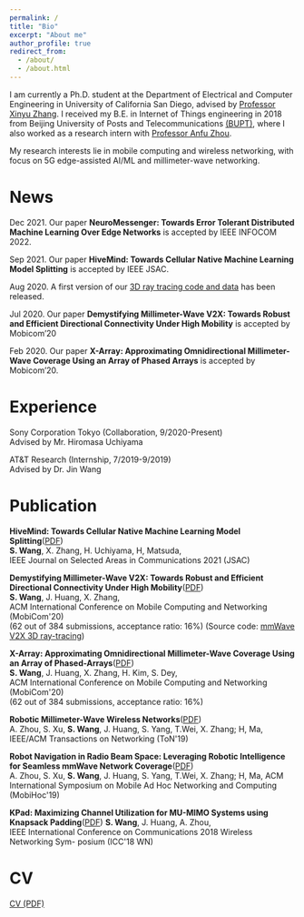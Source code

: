 ```yaml
---
permalink: /
title: "Bio"
excerpt: "About me"
author_profile: true
redirect_from: 
  - /about/
  - /about.html
---
```


I am currently a Ph.D. student at the Department of Electrical and Computer Engineering in University of California San Diego, advised by [Professor Xinyu Zhang](http://xyzhang.ucsd.edu). I received my B.E. in Internet of Things engineering in 2018 from Beijing University of Posts and Telecommunications [(BUPT)](https://english.bupt.edu.cn), where I also worked as a research intern with [Professor Anfu Zhou](https://scs.bupt.edu.cn/info/1100/2285.htm).

My research interests lie in mobile computing and wireless networking, with focus on 5G edge-assisted AI/ML and millimeter-wave networking.

News
======
Dec 2021. Our paper **NeuroMessenger: Towards Error Tolerant Distributed Machine Learning Over Edge Networks** is accepted by IEEE INFOCOM 2022.

Sep 2021. Our paper **HiveMind: Towards Cellular Native Machine Learning Model Splitting** is accepted by IEEE JSAC.

Aug 2020. A first version of our [3D ray tracing code and data](http://m3.ucsd.edu/mmwave-v2x-testbed/) has been released.

Jul 2020. Our paper **Demystifying Millimeter-Wave V2X: Towards Robust and Efficient Directional Connectivity Under High Mobility** is accepted by Mobicom’20

Feb 2020. Our paper **X-Array: Approximating Omnidirectional Millimeter-Wave Coverage Using an Array of Phased Arrays** is accepted by Mobicom’20.

Experience
======
Sony Corporation Tokyo (Collaboration, 9/2020-Present)  
Advised by Mr. Hiromasa Uchiyama  

AT&T Research (Internship, 7/2019-9/2019)  
Advised by Dr. Jin Wang  

Publication
======
**HiveMind: Towards Cellular Native Machine Learning Model Splitting**([PDF](http://sowang46.github.io/files/hivemind.pdf))  
**S. Wang**, X. Zhang, H. Uchiyama, H, Matsuda,  
IEEE Journal on Selected Areas in Communications 2021 (JSAC) 

**Demystifying Millimeter-Wave V2X: Towards Robust and Efficient
Directional Connectivity Under High Mobility**([PDF](http://sowang46.github.io/files/v2x.pdf))  
**S. Wang**, J. Huang, X. Zhang,  
ACM International Conference on Mobile Computing and Networking (MobiCom'20)  
(62 out of 384 submissions, acceptance ratio: 16%)
(Source code: [mmWave V2X 3D ray-tracing](http://m3.ucsd.edu/mmwave-v2x-testbed/))

**X-Array: Approximating Omnidirectional Millimeter-Wave Coverage Using an Array of Phased-Arrays**([PDF](http://sowang46.github.io/files/xarray.pdf))  
**S. Wang**, J. Huang, X. Zhang, H. Kim, S. Dey,  
ACM International Conference on Mobile Computing and Networking (MobiCom'20)  
(62 out of 384 submissions, acceptance ratio: 16%)

**Robotic Millimeter-Wave Wireless Networks**([PDF](http://sowang46.github.io/files/robotic.pdf))  
A. Zhou, S. Xu, **S. Wang**, J. Huang, S. Yang, T.Wei, X. Zhang; H, Ma, 
IEEE/ACM Transactions on Networking (ToN'19)  

**Robot Navigation in Radio Beam Space: Leveraging Robotic Intelligence for Seamless mmWave Network Coverage**([PDF](http://sowang46.github.io/files/robot.pdf))  
A. Zhou, S. Xu, **S. Wang**, J. Huang, S. Yang, T.Wei, X. Zhang; H, Ma, 
ACM International Symposium on Mobile Ad Hoc Networking and Computing (MobiHoc'19) 

**KPad: Maximizing Channel Utilization for MU-MIMO Systems using
Knapsack Padding**([PDF](http://sowang46.github.io/files/kpad.pdf))
**S. Wang**, J. Huang, A. Zhou,  
IEEE International Conference on Communications 2018 Wireless Networking Sym-
posium (ICC'18 WN)  

CV
=====
[CV (PDF)](http://sowang46.github.io/files/CV_202102.pdf)